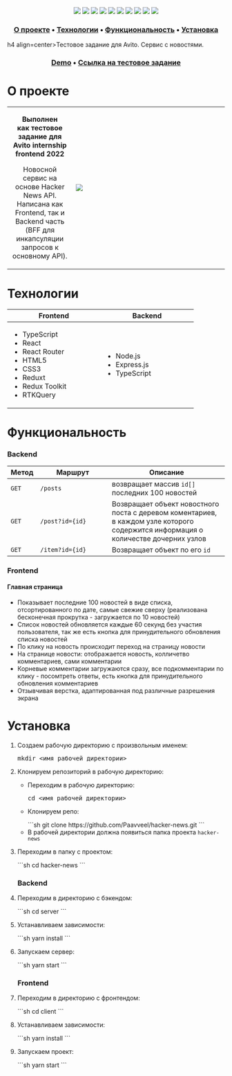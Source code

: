 <div align="center">
 <img src="https://img.shields.io/badge/React-202124?logo=react&logoColor=61DAFB&style=flat-square" />
 <img src="https://img.shields.io/badge/Redux-593D88?style=flat-square&logo=redux&logoColor=white" />
 <img src="https://img.shields.io/badge/Redux%20Toolkit-593D88?style=flat-square&logo=redux&logoColor=white" />
 <img src="https://img.shields.io/badge/RTK%20Query-593D88?style=flat-square&logo=redux&logoColor=white" />
 <img src="https://img.shields.io/badge/TypeScript-3178C6?style=flat-square&logo=typescript&logoColor=white" />
 <img src="https://img.shields.io/badge/HTML5-E34F26?style=flat-square&logo=html5&logoColor=white" />
 <img src="https://img.shields.io/badge/CSS3-1572B6?style=flat-square&logo=css3&logoColor=white" />
 <img src="https://img.shields.io/badge/React_Router-CA4245?style=flat-square&logo=react-router&logoColor=white" />
 <img src="https://img.shields.io/badge/Node.JS-339933?style=flat-square&logo=node.js&logoColor=white" />
 <img src="https://img.shields.io/badge/Express.js-464646?style=flat-square&logo=express&logoColor=white" />
</div>

<h3 align="center">
  <a href="#about">О проекте</a>
  •
  <a href="#techs">Технологии</a>
  •
  <a href="#functionality">Функциональность</a>
  •
  <a href="#install">Установка</a>
</h3>

h4 align=center>Тестовое задание для Avito. Сервис с новостями.</h4>

<h3 align="center">
  <a href="https://hacker-news-paavveel.onrender.com" title="Link">Demo</a> 
  •
  <a href="https://github.com/avito-tech/internship_frontend_2022">Ссылка на тестовое задание</a>
</h3>

<h1 id="about">О проекте</h1>
<table>
  <tbody>
    <tr>
      <td>
        <p align="center"><b>Выполнен <br>как тестовое задание для Avito internship frontend 2022</b><p>
        <p align="center">Новосной сервис на основе Hacker News API. Написана как Frontend, так и Backend часть (BFF для инкапсуляции запросов к основному API).</p>
      </td>
      <td width="70%"><img src="https://user-images.githubusercontent.com/65166970/204088725-8f67c689-26d2-49cd-ac1f-4d48c5437e54.gif"/></td>
    </tr>
  </tbody>
</table>

<h1 id="techs">Технологии</h1>
<table>
  <thead>
    <tr>
      <th width="200px">Frontend</th>
      <th width="200px">Backend</th>
    </tr>
  </thead>
  <tbody>
    <tr>
      <td>
        <ul>
          <li>TypeScript</li>
          <li>React</li>
          <li>React Router</li>
          <li>HTML5</li>
          <li>CSS3</li>
          <li>Reduxt</li>
          <li>Redux Toolkit</li>
          <li>RTKQuery</li>
        </ul>
      </td>
      <td>
        <ul>
          <li>Node.js</li>
          <li>Express.js</li>
          <li>TypeScript</li>
        </ul>
      </td>
    </tr>
  </tbody>
</table>

<h1 id="functionality">Функциональность</h1>

<h3>Backend</h3>

<table>
  <thead>
    <tr>
      <th>Метод</th>
      <th width="150px">Маршрут</th>
      <th>Описание</th>
    </tr>
  </thead>
  <tbody>
    <tr>
      <td><code>GET</code></td>
      <td><code>/posts</code></td>
      <td>возвращает массив <code>id[]</code> последних 100 новостей</td>
    </tr>
    <tr>
      <td><code>GET</code></td>
      <td><code>/post?id={id}</code></td>
      <td>Возвращает объект новостного поста с деревом коментариев, в каждом узле которого содержится информация о количестве дочерних узлов
      </td>
    </tr>
    <tr>
      <td><code>GET</code></td>
      <td><code>/item?id={id}</code></td>
      <td>Возвращает объект по его <code>id</code></td>
    </tr>
  </tbody>
</table>

<h3>Frontend</h3>

<h4>Главная страница</h4>

<ul>
  
  <li>Показывает последние 100 новостей в виде списка, отсортированного по дате, самые свежие сверху (реализована бесконечная прокрутка - загружается по 10 новостей)</li>
  <li>Список новостей обновляется каждые 60 секунд без участия пользователя, так же есть кнопка для принудительного обновления списка новостей</li>
  <li>По клику на новость происходит переход на страницу новости</li>
  <li>На странице новости: отображается новость, колличетво комментариев, сами комментарии</li>
  <li>Корневые комментарии загружаются сразу, все подкомментарии по клику - посомтреть ответы, есть кнопка для принудительного обновления комментариев</li>
  <li>Отзывчивая верстка, адаптированная под различные разрешения экрана</li>
</ul>

<h1 id="install">Установка</h1>
<ol>
<li>
  <p>Создаем рабочую директорию с произвольным именем:</p>
<pre>
mkdir <имя рабочей директории>
</pre>
</li>
<li>
  <p>Клонируем репозиторий в рабочую директорию:</p>
  <ul>
  <li>
    <p>Переходим в рабочую директорию:</p>
<pre>
cd <имя рабочей директории>
</pre>
  </li>
  <li>
    <p>Клонируем репо:</p>
```sh
git clone https://github.com/Paavveel/hacker-news.git
```
  </li>
    <li>
      В рабочей директории должна появиться папка проекта <code>hacker-news</code>
    </li>
  </ul>
</li>
<li>
  <p>Переходим в папку с проектом:</p>
```sh
cd hacker-news
```
</li>
<h3>Backend</h3>
<li>
  <p>Переходим в директорию с бэкендом:</p>
```sh
cd server
```
</li>
<li>
  <p>Устанавливаем зависимости:</p>
```sh
yarn install
```
</li>
<li>
  <p>Запускаем сервер:</p>
```sh
yarn start
```
</li>
<h3>Frontend</h3>
<li>
  <p>Переходим в директорию с фронтендом:</p>
```sh
cd client
```
</li>
<li>
  <p>Устанавливаем зависимости:</p>
```sh
yarn install
```
</li>
<li>
  <p>Запускаем проект:</p>
```sh
yarn start
```
</li>
</ol>
